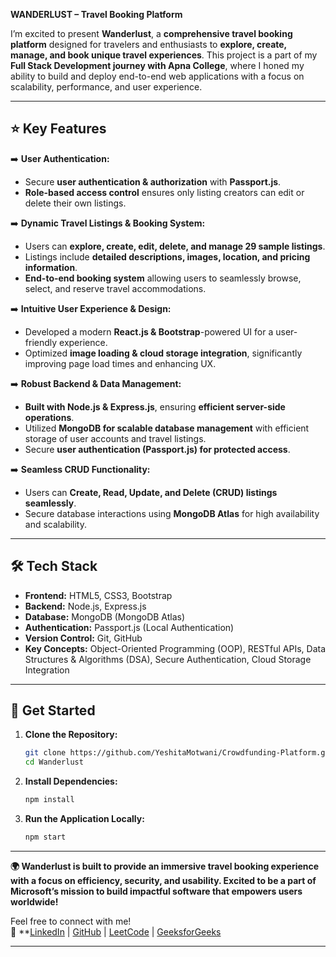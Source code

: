 **WANDERLUST – Travel Booking Platform**  

I’m excited to present **Wanderlust**, a **comprehensive travel booking platform** designed for travelers and enthusiasts to **explore, create, manage, and book unique travel experiences**. This project is a part of my **Full Stack Development journey with Apna College**, where I honed my ability to build and deploy end-to-end web applications with a focus on scalability, performance, and user experience.  

---

## **⭐ Key Features**  

➡️ **User Authentication:**  
- Secure **user authentication & authorization** with **Passport.js**.  
- **Role-based access control** ensures only listing creators can edit or delete their own listings.  

➡️ **Dynamic Travel Listings & Booking System:**  
- Users can **explore, create, edit, delete, and manage 29 sample listings**.  
- Listings include **detailed descriptions, images, location, and pricing information**.  
- **End-to-end booking system** allowing users to seamlessly browse, select, and reserve travel accommodations.  

➡️ **Intuitive User Experience & Design:**  
- Developed a modern **React.js & Bootstrap**-powered UI for a user-friendly experience.  
- Optimized **image loading & cloud storage integration**, significantly improving page load times and enhancing UX.  

➡️ **Robust Backend & Data Management:**  
- **Built with Node.js & Express.js**, ensuring **efficient server-side operations**.  
- Utilized **MongoDB for scalable database management** with efficient storage of user accounts and travel listings.  
- Secure **user authentication (Passport.js) for protected access**.  

➡️ **Seamless CRUD Functionality:**  
- Users can **Create, Read, Update, and Delete (CRUD) listings seamlessly**.  
- Secure database interactions using **MongoDB Atlas** for high availability and scalability.  

---  

## **🛠 Tech Stack**  
- **Frontend:** HTML5, CSS3, Bootstrap 
- **Backend:** Node.js, Express.js  
- **Database:** MongoDB (MongoDB Atlas)  
- **Authentication:** Passport.js (Local Authentication)  
- **Version Control:** Git, GitHub  
- **Key Concepts:** Object-Oriented Programming (OOP), RESTful APIs, Data Structures & Algorithms (DSA), Secure Authentication, Cloud Storage Integration  

---  

## **🚀 Get Started**  
1. **Clone the Repository:**  
   ```sh  
   git clone https://github.com/YeshitaMotwani/Crowdfunding-Platform.git  
   cd Wanderlust  
   ```  
2. **Install Dependencies:**  
   ```sh  
   npm install  
   ```  
3. **Run the Application Locally:**  
   ```sh  
   npm start  
   ```  

---

**🌍 Wanderlust is built to provide an immersive travel booking experience with a focus on efficiency, security, and usability. Excited to be a part of Microsoft’s mission to build impactful software that empowers users worldwide!**  

Feel free to connect with me!  
📂 **[LinkedIn](www.linkedin.com/in/yeshita-motwani) | [GitHub](https://github.com/YeshitaMotwani) | [LeetCode](https://leetcode.com/u/user0653hZ/) | [GeeksforGeeks](https://www.geeksforgeeks.org/user/yeshitamot4opa/)  

---  


